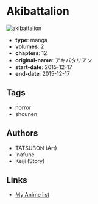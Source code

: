 # Akibattalion

![akibattalion](https://cdn.myanimelist.net/images/manga/2/183497.jpg)

-   **type**: manga
-   **volumes**: 2
-   **chapters**: 12
-   **original-name**: アキバタリアン
-   **start-date**: 2015-12-17
-   **end-date**: 2015-12-17

## Tags

-   horror
-   shounen

## Authors

-   TATSUBON (Art)
-   Inafune
-   Keiji (Story)

## Links

-   [My Anime list](https://myanimelist.net/manga/101362/Akibattalion)
